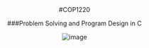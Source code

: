 <center>
#COP1220

###Problem Solving and Program Design in C

![image](https://raw.github.com/RandyMcMillan/COP1220/master/Problem%20Solving%20and%20Program%20Design%20in%20C/Problem%20Solving%20and%20Program%20Design%20in%20C.png)
